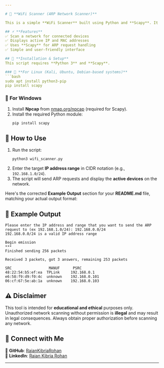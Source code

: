```yaml
---

# 📡 **WiFi Scanner (ARP Network Scanner)**  

This is a simple **WiFi Scanner** built using Python and **Scapy**. It sends **ARP requests** to identify active devices on a network, helping users discover connected devices on a local subnet.  

## ⚡ **Features**  
✅ Scan a network for connected devices  
✅ Displays active IP and MAC addresses  
✅ Uses **Scapy** for ARP request handling  
✅ Simple and user-friendly interface  

## 📌 **Installation & Setup**  
This script requires **Python 3** and **Scapy**.  

### 🔹 **For Linux (Kali, Ubuntu, Debian-based systems)**  
```bash
sudo apt install python3-pip
pip install scapy
```
### 🔹 **For Windows**  
1. Install **Npcap** from [nmap.org/npcap](https://nmap.org/npcap/) (required for Scapy).  
2. Install the required Python module:  
   ```bash
   pip install scapy
   ```

## 🚀 **How to Use**  
1. Run the script:  
   ```bash
   python3 wifi_scanner.py
   ```
2. Enter the target **IP address range** in CIDR notation (e.g., `192.168.1.0/24`).  
3. The script will send ARP requests and display the **active devices** on the network.  

Here's the corrected **Example Output** section for your **README.md** file, matching your actual output format:  

## 📌 **Example Output**  
```
Please enter the IP address and range that you want to send the ARP request to (ex 192.168.1.0/24): 192.168.0.0/24
192.168.0.0/24 is a valid IP address range

Begin emission
***
Finished sending 256 packets

Received 3 packets, got 3 answers, remaining 253 packets

SRC                 MANUF      PSRC
48:22:54:b5:ef:ea  TPLink     192.168.0.1
e6:58:f9:d9:f0:4c  unknown    192.168.0.101
06:cf:67:5e:ab:1a  unknown    192.168.0.103
```

## ⚠️ **Disclaimer**  
This tool is intended for **educational and ethical** purposes only. Unauthorized network scanning without permission is **illegal** and may result in legal consequences. Always obtain proper authorization before scanning any network.  

## 🤝 **Connect with Me**  
🔗 **GitHub**: [RaianKibriaRohan](https://github.com/RaianKibriaRohan)  
🔗 **LinkedIn**: [Raian Kibria Rohan](https://www.linkedin.com/in/raian-kibria-rohan-89997a323/)  

---
```

